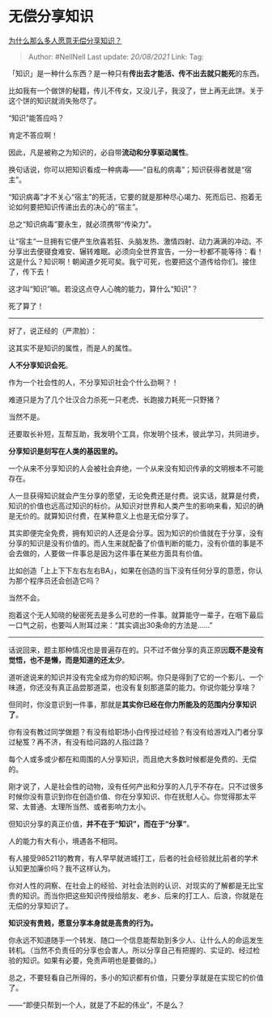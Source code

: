 # 无偿分享知识
[为什么那么多人愿意无偿分享知识？](https://www.zhihu.com/question/22624255/answer/1726492576)

> Author: #NellNell 
> Last update: *20/08/2021* 
> Link:
> Tag: 

「知识」是一种什么东西？是一种只有**传出去才能活、传不出去就只能死**的东西。

比如我有一个做饼的秘籍，传儿不传女，又没儿子，我没了，世上再无此饼。关于这个饼的知识就消失殆尽了。

“知识”能答应吗？

肯定不答应啊！

因此，凡是被称之为知识的，必自带**流动和分享驱动属性**。

换句话说，你可以把知识看成一种病毒——“自私的病毒”；知识获得者就是“宿主”。

“知识病毒”才不关心“宿主”的死活，它要的就是那种尽心竭力、死而后已、抱着无论如何要把知识传递出去的决心的“宿主”。

总之“知识病毒”要永生，就必须携带“传染力”。

让“宿主”一旦拥有它便产生欣喜若狂、头脑发热、激情四射、动力满满的冲动。不分享出去便寝食难安、辗转难眠。必须向全世界宣告，一分一秒都不能等待：看！这是什么？知识啊！朝闻道夕死可矣。我宁可死，也要把这个道传给你们。接住了，传下去！

这才叫“知识”嘛。若没这点夺人心魄的能力，算什么“知识”？

死了算了！

---

好了，说正经的（严肃脸）：

这其实不是知识的属性，而是人的属性。

**人不分享知识会死**。

作为一个社会性的人，不分享知识社会个什么劲啊？！

难道只是为了几个壮汉合力杀死一只老虎、长跑接力耗死一只野猪？

当然不是。

还要取长补短，互帮互助，我发明个工具，你发明个技术，彼此学习，共同进步。

**分享知识是刻写在人类的基因里的。**

一个从来不分享知识的人会被社会弃绝，一个从来没有知识传承的文明根本不可能存在。

人一旦获得知识就会产生分享的愿望，无论免费还是付费。说实话，就算是付费，知识的价值也远高过知识的标价。从知识对世界和人类产生的影响来看，知识的确是无价的。就算知识付费，在某种意义上也是无偿分享了。

其实即便完全免费，拥有知识的人还是会分享。因为知识的价值就在于分享，没有分享的知识是没有价值的。而人生来就配备了价值判断的能力，没有价值的事是不会去做的，人要做一件事总是因为这件事在某些方面具有价值。

比如创造「上上下下左右左右BA」，如果在创造的当下没有任何分享的意愿，你认为那个程序员还会创造它吗？

当然不会。

抱着这个无人知晓的秘密死去是多么可悲的一件事。就算能守一辈子，在咽下最后一口气之前，也要叫人附耳过来：“其实调出30条命的方法是……”

---

话说回来，题主那种情况也是普遍存在的。只不过不做分享的真正原因**既不是没有觉悟，也不是懒，而是知道的还太少**。

道听途说来的知识并没有完全成为你的知识啊。你只是得到了它的一个影儿、一个味道，你还没有真正品尝那道菜，也没有复刻那道菜的能力。你说你能分享啥？

但同时，你没意识到一件事，那就是**其实你已经在你力所能及的范围内分享知识了**。

你有没有教过同学做题？有没有给职场小白传授过经验？有没有给游戏入门者分享过秘笈？再不济，有没有给问路的人指过路？

每个人或多或少都在和周围的人分享知识，而且绝大多数时候都是免费的、无偿的。

刚才说了，人是社会性的动物，没有任何产出和分享的人几乎不存在。只不过很多时候你没有意识到你在创造价值、你在分享知识、你在抚慰人心。你觉得那太平常、太普通、太理所当然、或者影响力太小。

但知识分享的真正价值，**并不在于“知识”，而在于“分享”**。

人的能力有大有小，境遇各不相同。

有人接受985211的教育，有人早早就进城打工，后者的社会经验就比前者的学术认知更加廉价吗？我不这样认为。

你对人性的洞察、在社会上的经验、对社会法则的认识、对现实的了解都是无比宝贵的知识。而当你把这些知识传授给朋友、老乡、后来的打工人、后浪，你就是在无偿的分享知识了。

**知识没有贵贱，愿意分享本身就是高贵的行为。**

你永远不知道随手一个转发、随口一个信息能帮助到多少人、让什么人的命运发生转机。（当然不负责任的分享也会害人。所以分享自己有把握的、实证的、经过检验的知识。如果有必要，免责声明也是要做的。）

总之，不要轻看自己所得的，多小的知识都有价值，只要分享就是在实现它的价值了。

——“即便只帮到一个人，就是了不起的伟业”，不是么？